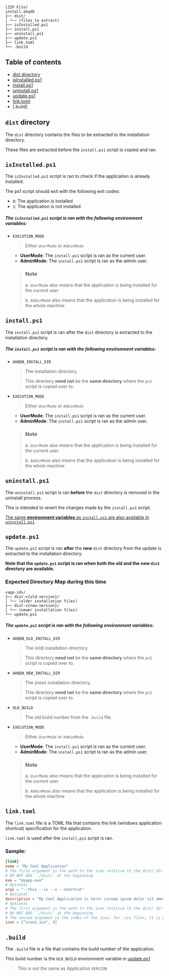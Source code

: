 ```
(ZIP File)
install.ahqdb
├── dist/
│ └── (files to extract)
├── isInstalled.ps1
├── install.ps1
├── uninstall.ps1
├── update.ps1
├── link.toml
└── .build
```

## Table of contents

- [dist directory](#dist-directory)
- [isInstalled.ps1](#isinstalledps1)
- [install.ps1](#installps1)
- [uninstall.ps1](#uninstallps1)
- [update.ps1](#updateps1)
- [link.toml](#linktoml)
- [.build]

## `dist` directory

The `dist` directory contains the files to be extracted to the installation directory.

These files are extracted before the `install.ps1` script is copied and ran.

## `isInstalled.ps1`

The `isInstalled.ps1` script is ran to check if the application is already installed.

The ps1 script should exit with the following exit codes:

- `0`: The application is installed
- `1`: The application is not installed

##### The `isInstalled.ps1` script is ran with the following **environment variables**:

- `EXECUTION_MODE`

  > Either `UserMode` or `AdminMode`

  - **UserMode**: The `install.ps1` script is ran as the current user.
  - **AdminMode**: The `install.ps1` script is ran as the admin user.

  > ### Note
  >
  > a. `UserMode` also means that the application is being installed for the current user
  >
  > b. `AdminMode` also means that the application is being installed for the whole machine

## `install.ps1`

The `install.ps1` script is ran after the `dist` directory is extracted to the installation directory.

##### The `install.ps1` script is ran with the following **environment variables**:

- `AHQDB_INSTALL_DIR`

  > The installation directory.

  > This directory **need not** be the **same directory** where the `ps1` script is copied over to.

- `EXECUTION_MODE`

  > Either `UserMode` or `AdminMode`

  - **UserMode**: The `install.ps1` script is ran as the current user.
  - **AdminMode**: The `install.ps1` script is ran as the admin user.

  > ### Note
  >
  > a. `UserMode` also means that the application is being installed for the current user
  >
  > b. `AdminMode` also means that the application is being installed for the whole machine

## `uninstall.ps1`

The `uninstall.ps1` script is ran **before** the `dist` directory is removed in the uninstall process.

This is intended to revert the changes made by the `install.ps1` script.

[The same **environment variables** as `install.ps1` are also available in `uninstall.ps1`](#the-installps1-script-is-ran-with-the-following-environment-variables)

## `update.ps1`

The `update.ps1` script is ran **after** the **new** `dist` directory from the update is extracted to the installation directory.

**Note that the `update.ps1` script is ran when both the **old** and the **new** `dist` directory are available.**

### Expected Directory Map during this time

```
<app-id>/
├── dist-v{old-version}/
│ └── (older installation files)
├── dist-v{new-version}/
│ └── (newer installation files)
└── update.ps1
```

##### The `update.ps1` script is ran with the following **environment variables**:

- `AHQDB_OLD_INSTALL_DIR`

  > The (old) installation directory.

  > This directory **need not** be the **same directory** where the `ps1` script is copied over to.

- `AHQDB_NEW_INSTALL_DIR`

  > The (new) installation directory.

  > This directory **need not** be the **same directory** where the `ps1` script is copied over to.

- `OLD_BUILD`

  > The old build number from the `.build` file.

- `EXECUTION_MODE`

  > Either `UserMode` or `AdminMode`

  - **UserMode**: The `install.ps1` script is ran as the current user.
  - **AdminMode**: The `install.ps1` script is ran as the admin user.

  > ### Note
  >
  > a. `UserMode` also means that the application is being installed for the current user
  >
  > b. `AdminMode` also means that the application is being installed for the whole machine

## `link.toml`

The `link.toml` file is a TOML file that contains the link (windows application shortcut) specification for the application.

`link.toml` is used after the `install.ps1` script is ran.

### Sample:

```toml
[link]
name = "My Cool Application"
# The first argument is the path to the icon relative to the dist/ dir
# DO NOT ADD `./dist/` at the beginning
exe = "myapp.exe"
# Optional
args = "--this --is --a --shortcut"
# Optional
description = "My Cool Application is here! Loream ipsum dolor sit amet"
# Optional
# The first argument is the path to the icon relative to the dist/ dir
# DO NOT ADD `./dist/` at the beginning
# The second argument is the index of the icon, for .ico files, it is generally 0
icon = ["icon1.ico", 0]
```

## `.build`

The `.build` file is a file that contains the build number of the application.

This build number is the `OLD_BUILD` environment variable in [update.ps1](#the-updateps1-script-is-ran-with-the-following-environment-variables)

> This is not the same as Application `VERSION`
